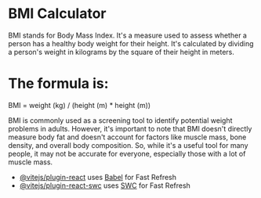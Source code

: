 # BMI Calculator

BMI stands for Body Mass Index. It's a measure used to assess whether a person has a healthy body weight for their height. It's calculated by dividing a person's weight in kilograms by the square of their height in meters.

# The formula is:

BMI = weight (kg) / (height (m) * height (m))

BMI is commonly used as a screening tool to identify potential weight problems in adults. However, it's important to note that BMI doesn't directly measure body fat and doesn't account for factors like muscle mass, bone density, and overall body composition. So, while it's a useful tool for many people, it may not be accurate for everyone, especially those with a lot of muscle mass.

- [@vitejs/plugin-react](https://github.com/vitejs/vite-plugin-react/blob/main/packages/plugin-react/README.md) uses [Babel](https://babeljs.io/) for Fast Refresh
- [@vitejs/plugin-react-swc](https://github.com/vitejs/vite-plugin-react-swc) uses [SWC](https://swc.rs/) for Fast Refresh
